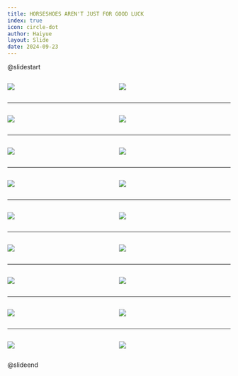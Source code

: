 ```yaml
---
title: HORSESHOES AREN'T JUST FOR GOOD LUCK
index: true
icon: circle-dot
author: Haiyue
layout: Slide
date: 2024-09-23
---
```

 
@slidestart

<div style="display:flex">
<div style="flex:1">

![](/reading/english/Level-Q/HORSESHOES%20AREN'T%20JUST%20FOR%20GOOD%20LUCK/001.webp)
</div>
<div style="flex:1">

![](/reading/english/Level-Q/HORSESHOES%20AREN'T%20JUST%20FOR%20GOOD%20LUCK/002.webp)
</div>
</div>

---

<div style="display:flex">
<div style="flex:1">

![](/reading/english/Level-Q/HORSESHOES%20AREN'T%20JUST%20FOR%20GOOD%20LUCK/003.webp)
</div>
<div style="flex:1">

![](/reading/english/Level-Q/HORSESHOES%20AREN'T%20JUST%20FOR%20GOOD%20LUCK/004.webp)
</div>
</div>

---

<div style="display:flex">
<div style="flex:1">

![](/reading/english/Level-Q/HORSESHOES%20AREN'T%20JUST%20FOR%20GOOD%20LUCK/005.webp)
</div>
<div style="flex:1">

![](/reading/english/Level-Q/HORSESHOES%20AREN'T%20JUST%20FOR%20GOOD%20LUCK/006.webp)
</div>
</div>

---

<div style="display:flex">
<div style="flex:1">

![](/reading/english/Level-Q/HORSESHOES%20AREN'T%20JUST%20FOR%20GOOD%20LUCK/007.webp)
</div>
<div style="flex:1">

![](/reading/english/Level-Q/HORSESHOES%20AREN'T%20JUST%20FOR%20GOOD%20LUCK/008.webp)
</div>
</div>

---

<div style="display:flex">
<div style="flex:1">

![](/reading/english/Level-Q/HORSESHOES%20AREN'T%20JUST%20FOR%20GOOD%20LUCK/009.webp)
</div>
<div style="flex:1">

![](/reading/english/Level-Q/HORSESHOES%20AREN'T%20JUST%20FOR%20GOOD%20LUCK/010.webp)
</div>
</div>

---

<div style="display:flex">
<div style="flex:1">

![](/reading/english/Level-Q/HORSESHOES%20AREN'T%20JUST%20FOR%20GOOD%20LUCK/011.webp)
</div>
<div style="flex:1">

![](/reading/english/Level-Q/HORSESHOES%20AREN'T%20JUST%20FOR%20GOOD%20LUCK/012.webp)
</div>
</div>

---

<div style="display:flex">
<div style="flex:1">

![](/reading/english/Level-Q/HORSESHOES%20AREN'T%20JUST%20FOR%20GOOD%20LUCK/013.webp)
</div>
<div style="flex:1">

![](/reading/english/Level-Q/HORSESHOES%20AREN'T%20JUST%20FOR%20GOOD%20LUCK/014.webp)
</div>
</div>

---

<div style="display:flex">
<div style="flex:1">

![](/reading/english/Level-Q/HORSESHOES%20AREN'T%20JUST%20FOR%20GOOD%20LUCK/015.webp)
</div>
<div style="flex:1">

![](/reading/english/Level-Q/HORSESHOES%20AREN'T%20JUST%20FOR%20GOOD%20LUCK/016.webp)
</div>
</div>

---

<div style="display:flex">
<div style="flex:1">

![](/reading/english/Level-Q/HORSESHOES%20AREN'T%20JUST%20FOR%20GOOD%20LUCK/017.webp)
</div>
<div style="flex:1">

![](/reading/english/Level-Q/HORSESHOES%20AREN'T%20JUST%20FOR%20GOOD%20LUCK/018.webp)
</div>
</div>

@slideend